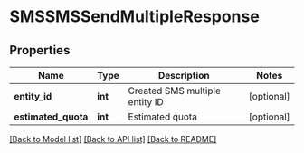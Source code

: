 # SMSSMSSendMultipleResponse

## Properties
Name | Type | Description | Notes
------------ | ------------- | ------------- | -------------
**entity_id** | **int** | Created SMS multiple entity ID | [optional] 
**estimated_quota** | **int** | Estimated quota | [optional] 

[[Back to Model list]](../README.md#documentation-for-models) [[Back to API list]](../README.md#documentation-for-api-endpoints) [[Back to README]](../README.md)


